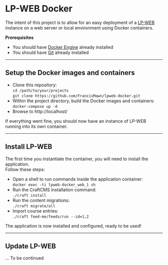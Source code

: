 # LP-WEB Docker
The intent of this project is to allow for an easy deployment of a [LP-WEB](https://dev.azure.com/CSPS-EFPC-UX/learning-platform/_git/lp-web) instance on a web server or local environment using Docker containers.

**Prerequisites**

- You should have [Docker Engine](https://docs.docker.com/engine/install/) already installed
- You should have [Git](https://git-scm.com/book/en/v2/Getting-Started-Installing-Git) already installed

---

## Setup the Docker images and containers
- Clone this repository:  
    `cd /path/to/your/projects`  
    `git clone https://github.com/FrancisMawn/lpweb-docker.git`
- Within the project directory, build the Docker images and containers:
    `docker-compose up -d`  
- Browse to http://localhost/

If everything went fine, you should now have an instance of LP-WEB running into its own container. 

---

## Install LP-WEB
The first time you instantiate the container, you will need to install the application.  
Follow these steps:

- Open a shell to run commands inside the application container:  
    `docker exec -ti lpweb-docker_web_1 sh`  
- Run the CraftCMS installation command:  
    `./craft install`  
- Run the content migrations:  
    `./craft migrate/all`  
- Import course entries:  
    `./craft feed-me/feeds/run --id=1,2`

The application is now installed and configured, ready to be used!

---

## Update LP-WEB

... To be continued
